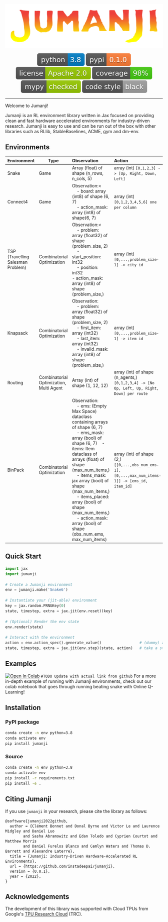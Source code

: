 <p align="center">
    <a href="" rel="nofollow">
        <img src="docs/img/jumanji_logo.png" />
    </a>
</p>
<div align="center">
<a rel="nofollow">
    <img src="docs/img/python-badge.svg" alt="Python" />
</a>
<a rel="nofollow">
    <img src="docs/img/pypi-badge.svg" alt="Pypi" />
</a>
<a rel="nofollow">
    <img src="docs/img/license-badge.svg" alt="License" />
</a>
<a rel="nofollow">
    <img src="docs/img/cov-badge.svg" alt="Coverage" />
</a>
<a rel="nofollow">
    <img src="docs/img/mypy-badge.svg" alt="Styling" />
</a>
<a rel="nofollow">
    <img src="docs/img/cov-style.svg" alt="Styling" />
</a>
</div>

---
Welcome to Jumanji!

Jumanji is an RL environment library written in Jax focused on providing clean and fast hardware accelerated
environments for industry-driven research. Jumanji is easy to use and can be
run out of the box with other libraries such as RLlib, StableBaselines, ACME, gym and dm-env.


## Environments
| Environment                       | Type                                    | Observation                                                                                                                                                                                                                                                                                                                                                                                                    | Action                                                                                                 |
|-----------------------------------|-----------------------------------------|:---------------------------------------------------------------------------------------------------------------------------------------------------------------------------------------------------------------------------------------------------------------------------------------------------------------------------------------------------------------------------------------------------------------|:-------------------------------------------------------------------------------------------------------|
| Snake                             | Game                                    | Array (float) of shape (n_rows, n_cols, 5)                                                                                                                                                                                                                                                                                                                                                                     | array (int) `[0,1,2,3] -> [Up, Right, Down, Left]`                                                     |
| Connect4                          | Game                                    | Observation:<<br/>&nbsp;&nbsp;&nbsp;&nbsp;- board: array (int8) of shape (6, 7)<br/>&nbsp;&nbsp;&nbsp;&nbsp;- action_mask: array (int8) of shape(6, 7)                                                                                                                                                                                                                                                                                                          | array (int) `[0,1,2,3,4,5,6] one per column`                                                           |
| TSP (Travelling Salesman Problem) | Combinatorial Optimization              | Observation:<<br/>&nbsp;&nbsp;&nbsp;&nbsp;- problem: array (float32) of shape (problem_size, 2)<br/>&nbsp;&nbsp;&nbsp;&nbsp;- start_position: int32<br/>&nbsp;&nbsp;&nbsp;&nbsp;- position: int32<br/>- action_mask: array (int8) of shape (problem_size,)                                                                                                                                                                                                                              | array (int) `[0,...,problem_size-1] -> city id`                                                        |
| Knapsack                          | Combinatorial Optimization              | Observation:<br/>&nbsp;&nbsp;&nbsp;&nbsp;- problem: array (float32) of shape (problem_size, 2)<br/>&nbsp;&nbsp;&nbsp;&nbsp;- first_item: array (int32)<br/>&nbsp;&nbsp;&nbsp;&nbsp;- last_item: array (int32)<br/>&nbsp;&nbsp;&nbsp;&nbsp;- invalid_mask: array (int8) of shape (problem_size,)                                                                                                                                                                                                                | array (int) `[0,...,problem_size-1] -> item id`                                                        |
| Routing                           | Combinatorial Optimization, Multi Agent | Array (int) of shape (1, 12, 12)                                                                                                                                                                                                                                                                                                                                                                               | array (int) of shape (n_agents,) `[0,1,2,3,4] -> [No Op, Left, Up, Right, Down] per route`             |
| BinPack                           | Combinatorial Optimization              | Observation: <br/>&nbsp;&nbsp;&nbsp;&nbsp;- ems: (Empty Max Space) dataclass containing arrays of shape (6, 7)<br/>&nbsp;&nbsp;&nbsp;&nbsp;- ems_mask: array (bool) of shape (6, 7)&nbsp;&nbsp;&nbsp;&nbsp;- items: Item dataclass of arrays (float) of shape (max_num_items,)<br/>&nbsp;&nbsp;&nbsp;&nbsp;- items_mask: jax array (bool) of shape (max_num_items,)<br/>&nbsp;&nbsp;&nbsp;&nbsp;- items_placed: array (bool) of shape (max_num_items,)<br/>&nbsp;&nbsp;&nbsp;&nbsp;- action_mask: array (bool) of shape (obs_num_ems, max_num_items) | array (int) of shape (2,) <br/>`[[0,...,obs_num_ems-1], [0,...,max_num_items-1]] -> [ems_id, item_id]` |


## Quick Start

```python
import jax
import jumanji

# Create a Jumanji environment
env = jumanji.make('Snake6')

# Instantiate your (jit-able) environment
key = jax.random.PRNGKey(0)
state, timestep, extra = jax.jit(env.reset)(key)

# (Optional) Render the env state
env.render(state)

# Interact with the environment
action = env.action_spec().generate_value()                 # (dummy) action selection
state, timestep, extra = jax.jit(env.step)(state, action)   # take a step and observe the next state and time step
```

## Examples
<a href="https://colab.research.google.com/github/instadeep/jumanji/examples/anakin_snake.ipynb" target="_parent"><img src="https://colab.research.google.com/assets/colab-badge.svg" alt="Open In Colab"/></a>
```#TODO Update with actual link from github```
For a more in-depth example of running with Jumanji environments, check out our colab notebook that
goes through running beating snake with Online Q-Learning!




## Installation

### PyPI package
```bash
conda create -n env python=3.8
conda activate env
pip install jumanji
```

### Source
```bash
conda create -n env python=3.8
conda activate env
pip install -r requirements.txt
pip install -e .
```

## Citing Jumanji
If you use `jumanji` in your research, please cite the library as follows:
```
@software{jumanji2022github,
  author = {Clément Bonnet and Donal Byrne and Victor Le and Laurence Midgley and Daniel Luo
        and Sasha Abramowitz and Edan Toledo and Cyprien Courtot and Matthew Morris
        and Daniel Furelos Blanco and Cemlyn Waters and Thomas D. Barrett and Alexandre Laterre},
  title = {Jumanji: Industry-Driven Hardware-Accelerated RL Environments},
  url = {https://github.com/instadeepai/jumanji},
  version = {0.0.1},
  year = {2022},
}
```

## Acknowledgements

The development of this library was supported with Cloud TPUs
from Google's [TPU Research Cloud](https://sites.research.google/trc/about/) (TRC).
